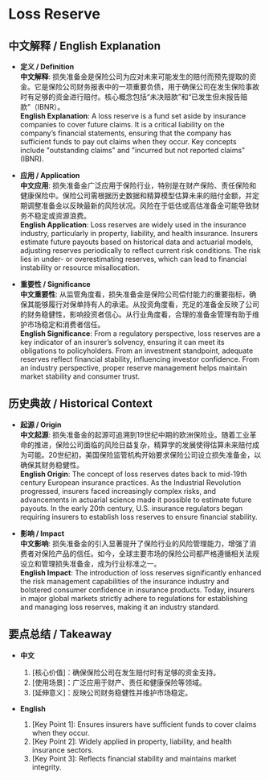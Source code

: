 # Loss Reserve

## 中文解释 / English Explanation

* **定义 / Definition**  
  **中文解释**: 损失准备金是保险公司为应对未来可能发生的赔付而预先提取的资金。它是保险公司财务报表中的一项重要负债，用于确保公司在发生保险事故时有足够的资金进行赔付。核心概念包括“未决赔款”和“已发生但未报告赔款”（IBNR）。  
  **English Explanation**: A loss reserve is a fund set aside by insurance companies to cover future claims. It is a critical liability on the company’s financial statements, ensuring that the company has sufficient funds to pay out claims when they occur. Key concepts include "outstanding claims" and "incurred but not reported claims" (IBNR).

* **应用 / Application**  
  **中文应用**: 损失准备金广泛应用于保险行业，特别是在财产保险、责任保险和健康保险中。保险公司需根据历史数据和精算模型估算未来的赔付金额，并定期调整准备金以反映最新的风险状况。风险在于低估或高估准备金可能导致财务不稳定或资源浪费。  
  **English Application**: Loss reserves are widely used in the insurance industry, particularly in property, liability, and health insurance. Insurers estimate future payouts based on historical data and actuarial models, adjusting reserves periodically to reflect current risk conditions. The risk lies in under- or overestimating reserves, which can lead to financial instability or resource misallocation.

* **重要性 / Significance**  
  **中文重要性**: 从监管角度看，损失准备金是保险公司偿付能力的重要指标，确保其能够履行对保单持有人的承诺。从投资角度看，充足的准备金反映了公司的财务稳健性，影响投资者信心。从行业角度看，合理的准备金管理有助于维护市场稳定和消费者信任。  
  **English Significance**: From a regulatory perspective, loss reserves are a key indicator of an insurer’s solvency, ensuring it can meet its obligations to policyholders. From an investment standpoint, adequate reserves reflect financial stability, influencing investor confidence. From an industry perspective, proper reserve management helps maintain market stability and consumer trust.

## 历史典故 / Historical Context

* **起源 / Origin**  
  **中文起源**: 损失准备金的起源可追溯到19世纪中期的欧洲保险业。随着工业革命的推进，保险公司面临的风险日益复杂，精算学的发展使得估算未来赔付成为可能。20世纪初，美国保险监管机构开始要求保险公司设立损失准备金，以确保其财务稳健性。  
  **English Origin**: The concept of loss reserves dates back to mid-19th century European insurance practices. As the Industrial Revolution progressed, insurers faced increasingly complex risks, and advancements in actuarial science made it possible to estimate future payouts. In the early 20th century, U.S. insurance regulators began requiring insurers to establish loss reserves to ensure financial stability.

* **影响 / Impact**  
  **中文影响**: 损失准备金的引入显著提升了保险行业的风险管理能力，增强了消费者对保险产品的信任。如今，全球主要市场的保险公司都严格遵循相关法规设立和管理损失准备金，成为行业标准之一。  
  **English Impact**: The introduction of loss reserves significantly enhanced the risk management capabilities of the insurance industry and bolstered consumer confidence in insurance products. Today, insurers in major global markets strictly adhere to regulations for establishing and managing loss reserves, making it an industry standard.

## 要点总结 / Takeaway

* **中文**  
  1. [核心价值]：确保保险公司在发生赔付时有足够的资金支持。
  2. [使用场景]：广泛应用于财产、责任和健康保险等领域。
  3. [延伸意义]：反映公司财务稳健性并维护市场稳定。

* **English**  
  1. [Key Point 1]: Ensures insurers have sufficient funds to cover claims when they occur.
  2. [Key Point 2]: Widely applied in property, liability, and health insurance sectors.
  3. [Key Point 3]: Reflects financial stability and maintains market integrity.